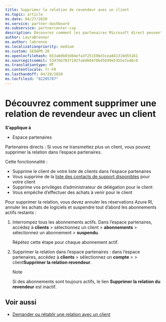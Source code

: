 ```yaml
---
title: Supprimer la relation de revendeur avec un client
ms.topic: article
ms.date: 04/27/2020
ms.service: partner-dashboard
ms.subservice: partnercenter-csp
description: Découvrez comment les partenaires Microsoft direct peuvent supprimer des clients de leur liste, supprimer des privilèges d’administrateur délégué et arrêter la prise en charge ou l’achat d’un client.
author: LauraBrenner
ms.author: labrenne
ms.localizationpriority: medium
ms.custom: SEOAPR.20
ms.openlocfilehash: 653a0db03d84efa3f251596d3cea841310d55161
ms.sourcegitcommit: 53476b7837192fa4d60470bd5b99e5355e7e48c0
ms.translationtype: MT
ms.contentlocale: fr-FR
ms.lasthandoff: 04/28/2020
ms.locfileid: "82205787"
---
```

# <a name="learn-how-to-remove-a-reseller-relationship-with-a-customer"></a>Découvrez comment supprimer une relation de revendeur avec un client

**S’applique à**

- Espace partenaires

Partenaires directs : Si vous ne transmettez plus un client, vous pouvez supprimer la relation dans l’espace partenaires.

Cette fonctionnalité :
- Supprime le client de votre liste de clients dans l’espace partenaires
- Vous supprime de la [liste des contacts de support disponibles](assign-support-contacts.md) pour votre client
- Supprime vos privilèges d’administrateur de délégation pour le client
- Vous empêche d’effectuer des achats à venir pour le client

Pour supprimer la relation, vous devez annuler les réservations Azure RI, annuler les achats de logiciels et suspendre tout d’abord les abonnements actifs restants :
1. Interrompez tous les abonnements actifs. Dans l’espace partenaires, accédez à **clients** > sélectionnez un client > **abonnements** > sélectionnez un abonnement > **suspendu**. 

   Répétez cette étape pour chaque abonnement actif.

2. Supprimer la relation dans l’espace partenaires : dans l’espace partenaires, accédez à **clients** > sélectionnez un **compte** > > client**Supprimer la relation revendeur**.

   > [!NOTE]
   > Si des abonnements sont toujours actifs, le lien **Supprimer la relation du revendeur** est inactif.

## <a name="see-also"></a>Voir aussi

- [Demander ou rétablir une relation avec un client](request-a-relationship-with-a-customer.md)
